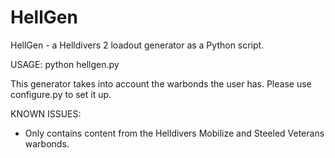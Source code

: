 # HellGen
HellGen - a Helldivers 2 loadout generator as a Python script.

USAGE: python hellgen.py

This generator takes into account the warbonds the user has. Please use configure.py to set it up.

KNOWN ISSUES:
- Only contains content from the Helldivers Mobilize and Steeled Veterans warbonds.